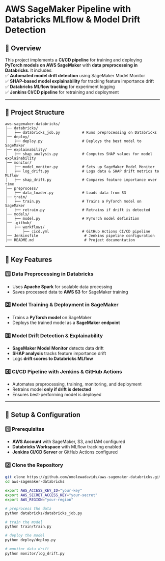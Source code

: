 # **AWS SageMaker Pipeline with Databricks MLflow & Model Drift Detection**  

## **📌 Overview**  
This project implements a **CI/CD pipeline** for training and deploying **PyTorch models on AWS SageMaker** with **data preprocessing in Databricks**. It includes:  
✅ **Automated model drift detection** using SageMaker Model Monitor  
✅ **SHAP-based model explainability** for tracking feature importance drift  
✅ **Databricks MLflow tracking** for experiment logging  
✅ **Jenkins CI/CD pipeline** for retraining and deployment  

---

## **📂 Project Structure**  
```angular2html
aws-sagemaker-databricks/
│── databricks/
│   ├── databricks_job.py          # Runs preprocessing on Databricks
│── deploy/
│   ├── deploy.py                  # Deploys the best model to SageMaker
│── explainability/
│   ├── shap_analysis.py           # Computes SHAP values for model explainability
│── monitor/
│   ├── model_monitor.py           # Sets up SageMaker Model Monitor
│   ├── log_drift.py               # Logs data & SHAP drift metrics to MLflow
│   ├── shap_drift.py              # Compares feature importance over time
│── preprocess/
│   ├── data_loader.py             # Loads data from S3
│── train/
│   ├── train.py                   # Trains a PyTorch model on SageMaker
│   ├── retrain.py                 # Retrains if drift is detected
│── models/
│   ├── model.py                   # PyTorch model definition
│── .github/
│   ├── workflows/
│       ├── cicd.yml               # GitHub Actions CI/CD pipeline
│── Jenkinsfile                     # Jenkins pipeline configuration
│── README.md                       # Project documentation
```


---

## **🚀 Key Features**  

### **1️⃣ Data Preprocessing in Databricks**  
- Uses **Apache Spark** for scalable data processing  
- Saves processed data to **AWS S3** for SageMaker training  

### **2️⃣ Model Training & Deployment in SageMaker**  
- Trains a **PyTorch model** on SageMaker  
- Deploys the trained model as a **SageMaker endpoint**  

### **3️⃣ Model Drift Detection & Explainability**  
- **SageMaker Model Monitor** detects data drift  
- **SHAP analysis** tracks feature importance drift  
- Logs **drift scores to Databricks MLflow**  

### **4️⃣ CI/CD Pipeline with Jenkins & GitHub Actions**  
- Automates preprocessing, training, monitoring, and deployment  
- Retrains model **only if drift is detected**  
- Ensures best-performing model is deployed  

---

## **🔧 Setup & Configuration**  

### **1️⃣ Prerequisites**  
- **AWS Account** with SageMaker, S3, and IAM configured  
- **Databricks Workspace** with MLflow tracking enabled  
- **Jenkins CI/CD Server** or GitHub Actions configured  

### **2️⃣ Clone the Repository**  
```sh
git clone https://github.com/omolewadavids/aws-sagemaker-databricks.git
cd aws-sagemaker-databricks

export AWS_ACCESS_KEY_ID="your-key"
export AWS_SECRET_ACCESS_KEY="your-secret"
export AWS_REGION="your-region"

# preprocess the data
python databricks/databricks_job.py 

# train the model
python train/train.py 

# deploy the model
python deploy/deploy.py

# monitor data drift
python monitor/log_drift.py



